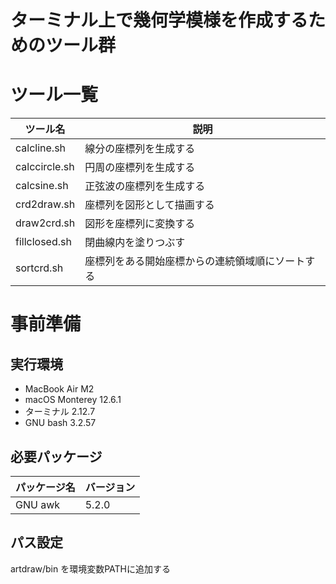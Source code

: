 # ターミナル上で幾何学模様を作成するためのツール群

# ツール一覧

| ツール名             | 説明                                                                           |
| -------------------- | ------------------------------------------------------------------------------ |
| calcline.sh          | 線分の座標列を生成する                                                         |
| calccircle.sh        | 円周の座標列を生成する                                                         |
| calcsine.sh          | 正弦波の座標列を生成する                                                       |
| crd2draw.sh          | 座標列を図形として描画する                                                     |
| draw2crd.sh          | 図形を座標列に変換する                                                         |
| fillclosed.sh        | 閉曲線内を塗りつぶす                                                           |
| sortcrd.sh           | 座標列をある開始座標からの連続領域順にソートする                               |

# 事前準備
## 実行環境

- MacBook Air M2
- macOS Monterey 12.6.1
- ターミナル 2.12.7
- GNU bash 3.2.57

## 必要パッケージ

| パッケージ名 | バージョン |
| ------------ | ---------- |
| GNU awk      | 5.2.0      |

## パス設定

artdraw/bin を環境変数PATHに追加する
